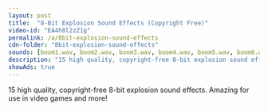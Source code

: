 ```yaml
---
layout: post
title:  "8-Bit Explosion Sound Effects (Copyright Free)"
video-id: "EA4h8l2zZ1g"
permalink: /a/8bit-explosion-sound-effects
cdn-folder: "8bit-explosion-sound-effects"
sounds: [boom1.wav, boom2.wav, boom3.wav, boom4.wav, boom5.wav, boom6.wav, boom7.wav, boom8.wav, boom9.wav, boom10.wav, boom11.wav, boom12.wav, boom13.wav, boom14.wav, boom15.wav]
description: "15 high quality, copyright-free 8-bit explosion sound effects. Amazing for use in video games and more!"
showAds: true
---
```


15 high quality, copyright-free 8-bit explosion sound effects. Amazing for use in video games and more!